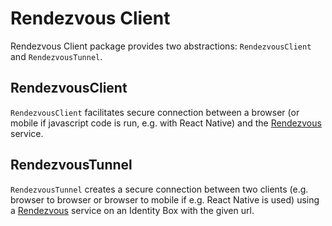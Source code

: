 # Rendezvous Client

Rendezvous Client package provides two abstractions: `RendezvousClient` and `RendezvousTunnel`.

## RendezvousClient

`RendezvousClient` facilitates secure connection between a browser (or mobile if javascript code is run, e.g. with React Native) and the [Rendezvous](https://idbox.online/services/rendezvous) service.

## RendezvousTunnel

`RendezvousTunnel` creates a secure connection between two clients (e.g. browser to browser or browser to mobile if e.g. React Native is used) using a [Rendezvous](https://idbox.online/services/rendezvous) service on an Identity Box with the given url.

